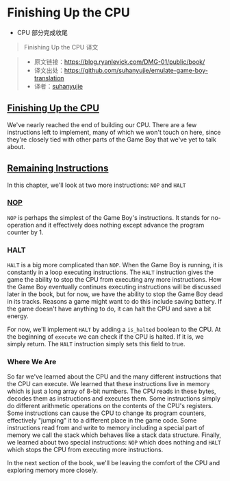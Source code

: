 # Finishing Up the CPU
* CPU 部分完成收尾
>Finishing Up the CPU 译文

>* 原文链接：https://blog.ryanlevick.com/DMG-01/public/book/
>* 译文出处：https://github.com/suhanyujie/emulate-game-boy-translation
>* 译者：[suhanyujie](https://github.com/suhanyujie)

## [Finishing Up the CPU](#finishing-up-the-cpu)

We've nearly reached the end of building our CPU. There are a few instructions left to implement, many of which we won't touch on here, since they're closely tied with other parts of the Game Boy that we've yet to talk about.

## [Remaining Instructions](#remaining-instructions)

In this chapter, we'll look at two more instructions: `NOP` and `HALT`

### [NOP](#nop)

`NOP` is perhaps the simplest of the Game Boy's instructions. It stands for no-operation and it effectively does nothing except advance the program counter by 1.

### HALT

`HALT` is a big more complicated than `NOP`. When the Game Boy is running, it is constantly in a loop executing instructions. The `HALT` instruction gives the game the ability to stop the CPU from executing any more instructions. How the Game Boy eventually continues executing instructions will be discussed later in the book, but for now, we have the ability to stop the Game Boy dead in its tracks. Reasons a game might want to do this include saving battery. If the game doesn't have anything to do, it can halt the CPU and save a bit energy.

For now, we'll implement `HALT` by adding a `is_halted` boolean to the CPU. At the beginning of `execute` we can check if the CPU is halted. If it is, we simply return. The `HALT` instruction simply sets this field to true.

### Where We Are

So far we've learned about the CPU and the many different instructions that the CPU can execute. We learned that these instructions live in memory which is just a long array of 8-bit numbers. The CPU reads in these bytes, decodes them as instructions and executes them. Some instructions simply do different arithmetic operations on the contents of the CPU's registers. Some instructions can cause the CPU to change its program counters, effectively "jumping" it to a different place in the game code. Some instructions read from and write to memory including a special part of memory we call the stack which behaves like a stack data structure. Finally, we learned about two special instructions: `NOP` which does nothing and `HALT` which stops the CPU from executing more instructions.

In the next section of the book, we'll be leaving the comfort of the CPU and exploring memory more closely.
